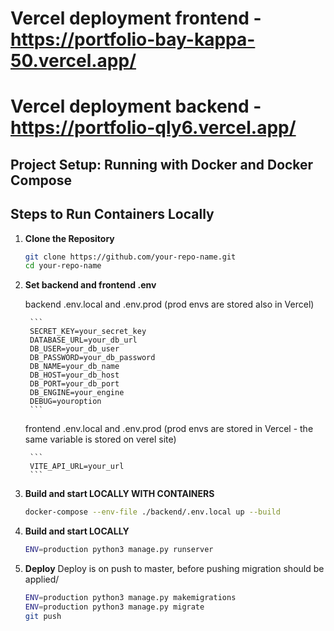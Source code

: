 # Vercel deployment frontend - https://portfolio-bay-kappa-50.vercel.app/
# Vercel deployment backend - https://portfolio-qly6.vercel.app/



## Project Setup: Running with Docker and Docker Compose

## Steps to Run Containers Locally

1. **Clone the Repository**
   ```bash
   git clone https://github.com/your-repo-name.git
   cd your-repo-name
   ```

2. **Set backend and frontend .env**

    backend .env.local and .env.prod (prod envs are stored also in Vercel)
    
        ```
        SECRET_KEY=your_secret_key
        DATABASE_URL=your_db_url
        DB_USER=your_db_user
        DB_PASSWORD=your_db_password
        DB_NAME=your_db_name
        DB_HOST=your_db_host
        DB_PORT=your_db_port
        DB_ENGINE=your_engine
        DEBUG=youroption
        ```
        
    frontend .env.local and .env.prod (prod envs are stored in Vercel - the same variable is stored on verel site)
    
        ```
        VITE_API_URL=your_url
        ```



3. **Build and start LOCALLY WITH CONTAINERS**
    ```bash
    docker-compose --env-file ./backend/.env.local up --build
    ```
   
4. **Build and start LOCALLY**
    ```bash
    ENV=production python3 manage.py runserver

    ```


5. **Deploy**
   Deploy is on push to master, before pushing migration should be applied/
    ```bash
    ENV=production python3 manage.py makemigrations
    ENV=production python3 manage.py migrate
    git push

    ```